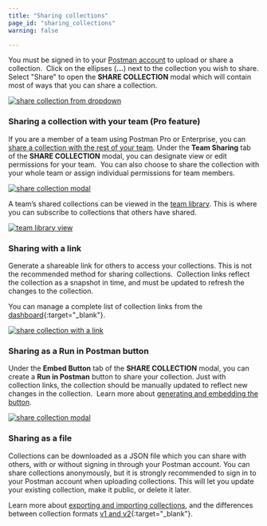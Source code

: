 ```yaml
---
title: "Sharing collections"
page_id: "sharing_collections"
warning: false

---
```


You must be signed in to your [Postman account](/docs/postman/launching_postman/postman_account) to upload or share a collection.  Click on the ellipses (**...**) next to the collection you wish to share. Select "Share" to open the **SHARE COLLECTION** modal which will contain most of ways that you can share a collection.

[![share collection from dropdown](https://s3.amazonaws.com/postman-static-getpostman-com/postman-docs/WS-sharing-collection.png)](https://s3.amazonaws.com/postman-static-getpostman-com/postman-docs/WS-sharing-collection.png)

### Sharing a collection with your team (Pro feature)

If you are a member of a team using Postman Pro or Enterprise, you can [share a collection with the rest of your team](/docs/postman/team_library/sharing#sharing-collections). Under the **Team Sharing** tab of the **SHARE COLLECTION** modal, you can designate view or edit permissions for your team.  You can also choose to share the collection with your whole team or assign individual permissions for team members. 

[![share collection modal](https://s3.amazonaws.com/postman-static-getpostman-com/postman-docs/59137211.png)](https://s3.amazonaws.com/postman-static-getpostman-com/postman-docs/59137211.png)

A team’s shared collections can be viewed in the [team library](/docs/postman/team_library/sharing). This is where you can subscribe to collections that others have shared.

[![team library view](https://s3.amazonaws.com/postman-static-getpostman-com/postman-docs/WS-appView.png)](https://s3.amazonaws.com/postman-static-getpostman-com/postman-docs/WS-appView.png)

### Sharing with a link

Generate a shareable link for others to access your collections. This is not the recommended method for sharing collections.  Collection links reflect the collection as a snapshot in time, and must be updated to refresh the changes to the collection.

You can manage a complete list of collection links from the [dashboard](https://go.postman.co/dashboard/collections/links){:target="_blank"}.

[![share collection with a link](https://s3.amazonaws.com/postman-static-getpostman-com/postman-docs/58564829.png)](https://s3.amazonaws.com/postman-static-getpostman-com/postman-docs/58564829.png)

### Sharing as a Run in Postman button

Under the **Embed Button** tab of the **SHARE COLLECTION** modal, you can create a **Run in Postman** button to share your collection. Just with collection links, the collection should be manually updated to reflect new changes in the collection.  Learn more about [generating and embedding the button](/docs/postman_for_publishers/run_button/creating_run_button).

[![share collection modal](https://s3.amazonaws.com/postman-static-getpostman-com/postman-docs/58564746.png)](https://s3.amazonaws.com/postman-static-getpostman-com/postman-docs/58564746.png)

### Sharing as a file

Collections can be downloaded as a JSON file which you can share with others, with or without signing in through your Postman account. You can share collections anonymously, but it is strongly recommended to sign in to your Postman account when uploading collections. This will let you update your existing collection, make it public, or delete it later.

Learn more about [exporting and importing collections](/docs/postman/collections/data_formats), and the differences between collection formats [v1 and v2](http://blog.getpostman.com/2015/06/05/travelogue-of-postman-collection-format-v2/){:target="_blank"}.
